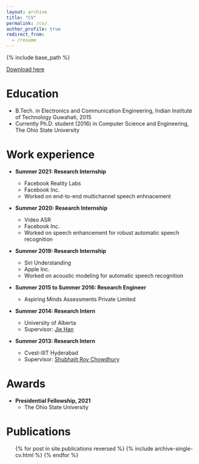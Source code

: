 ```yaml
---
layout: archive
title: "CV"
permalink: /cv/
author_profile: true
redirect_from:
  - /resume
---
```


{% include base_path %}

[Download here](http://ashutosh620.github.io/files/CV.pdf)

Education
======
* B.Tech. in Electronics and Communication Engineering, Indian Institute of Technology Guwahati, 2015
* Currently Ph.D. student (2016) in Computer Science and Engineering, The Ohio State University

Work experience
======
* **Summer 2021: Research Internship** 
   * Facebook Reality Labs 
   * Facebook Inc.
   * Worked on end-to-end multichannel speech enhnacement
* **Summer 2020: Research Internship** 
   * Video ASR 
   * Facebook Inc.
   * Worked on speech enhancement for robust automatic speech recognition
* **Summer 2019: Research Internship**
   * Siri Understanding 
   * Apple Inc.
   * Worked on acoustic modeling for automatic speech recognition
* **Summer 2015 to Summer 2016: Research Engineer**
  * Aspiring Minds Assessments Private Limited
  
* **Summer 2014: Research Intern**
  * University of Alberta
  * Supervisor: [Jie Han](http://www.ece.ualberta.ca/~jhan8/)
  
* **Summer 2013: Research Intern**
  * Cvest-IIIT Hyderabad
  * Supervisor: [Shubhajit Roy Chowdhury](http://faculty.iitmandi.ac.in/~src/)


Awards
=====
* **Presidential Fellowship, 2021**
  * The Ohio State University


Publications
======
  <ul>{% for post in site.publications reversed %}
    {% include archive-single-cv.html %}
  {% endfor %}</ul>
  
